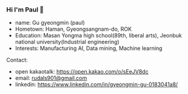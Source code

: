 ### Hi I'm Paul  👋

<!--
**Ant9615/Ant9615** is a ✨ _special_ ✨ repository because its `README.md` (this file) appears on your GitHub profile.-->

- name: Gu gyeongmin (paul)
- Hometown: Haman, Gyeongsangnam-do, ROK
- Education: Masan Yongma high school(89th, liberal arts), Jeonbuk national university(Industrial engineering)
- Interests: Manufacturing AI, Data mining, Machine learning

Contact:
- open kakaotalk: https://open.kakao.com/o/sEeJV8dc
- email: rudals901@gmail.com
- linkedin: https://www.linkedin.com/in/gyeongmin-gu-0183041a8/
